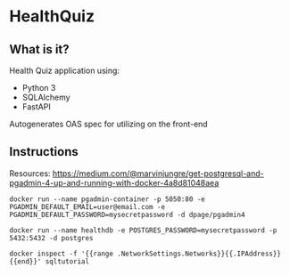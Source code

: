# HealthQuiz

## What is it?

Health Quiz application using:
- Python 3
- SQLAlchemy
- FastAPI

Autogenerates OAS spec for utilizing on the front-end

## Instructions

Resources: https://medium.com/@marvinjungre/get-postgresql-and-pgadmin-4-up-and-running-with-docker-4a8d81048aea

`docker run --name pgadmin-container -p 5050:80 -e PGADMIN_DEFAULT_EMAIL=user@email.com -e PGADMIN_DEFAULT_PASSWORD=mysecretpassword -d dpage/pgadmin4`

`docker run --name healthdb -e POSTGRES_PASSWORD=mysecretpassword -p 5432:5432 -d postgres`

`docker inspect -f '{{range .NetworkSettings.Networks}}{{.IPAddress}}{{end}}' sqltutorial`